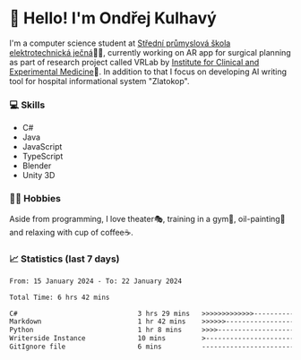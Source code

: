 # 👋 Hello! I'm Ondřej Kulhavý

I'm a computer science student at [Střední průmyslová škola elektrotechnická ječná](https://www.spsejecna.cz/)👨‍🎓, currently working on AR app for surgical planning as part of research project called VRLab by [Institute for Clinical and Experimental Medicine](https://www.ikem.cz/en/)🏥.
In addition to that I focus on developing AI writing tool for hospital informational system "Zlatokop".

### 💻 Skills
- C#
- Java
- JavaScript
- TypeScript
- Blender
- Unity 3D

### 🏋️‍♂️ Hobbies

Aside from programming, I love theater🎭, training in a gym💪, oil-painting🎨 and relaxing with cup of coffee☕.
### 📈 Statistics (last 7 days)
<!--START_SECTION:waka-->

```txt
From: 15 January 2024 - To: 22 January 2024

Total Time: 6 hrs 42 mins

C#                              3 hrs 29 mins   >>>>>>>>>>>>>------------   51.93 %
Markdown                        1 hr 42 mins    >>>>>>-------------------   25.36 %
Python                          1 hr 8 mins     >>>>---------------------   16.96 %
Writerside Instance             10 mins         >------------------------   02.59 %
GitIgnore file                  6 mins          -------------------------   01.55 %
```

<!--END_SECTION:waka-->



